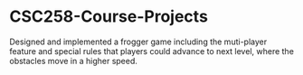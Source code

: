 # CSC258-Course-Projects

Designed and implemented a frogger game including the muti-player feature and special rules that players could advance to next level, where the obstacles move in a higher speed.
